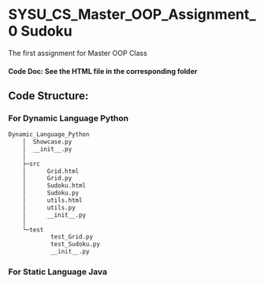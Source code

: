 # SYSU_CS_Master_OOP_Assignment_0 Sudoku
The first assignment for Master OOP Class

#### Code Doc: See the HTML file in the corresponding folder

## Code Structure:
### For Dynamic Language Python

```bash
Dynamic_Language_Python
    │  Showcase.py
    │  __init__.py
    │
    ├─src
    │      Grid.html
    │      Grid.py
    │      Sudoku.html
    │      Sudoku.py
    │      utils.html
    │      utils.py
    │      __init__.py
    │
    └─test
            test_Grid.py
            test_Sudoku.py
            __init__.py
```

### For Static Language Java

```bash
```
